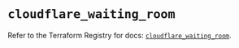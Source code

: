 # `cloudflare_waiting_room`

Refer to the Terraform Registry for docs: [`cloudflare_waiting_room`](https://registry.terraform.io/providers/cloudflare/cloudflare/4.39.0/docs/resources/waiting_room).
